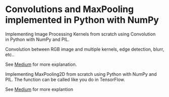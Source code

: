 # Convolutions and MaxPooling implemented in Python with NumPy
Implementing Image Processing Kernels from scratch using Convolution in Python with NumPy and PIL.

Convolution between RGB image and multiple kernels, edge detection, blurr, etc..

See <a href='https://medium.com/@sabribarac/implementing-image-processing-kernels-from-scratch-using-convolution-in-python-4e966e9aafaf'>Medium</a> for more explanation.

Implementing MaxPooling2D from scratch using Python with NumPy and PIL.
The function can be called like you do in TensorFlow.

See <a href='https://medium.com/@sabribarac/computer-vision-how-to-implement-max-pooling2d-from-tensorflow-pytorch-from-scratch-in-python-2696e1cc2b52'>Medium</a> for more explantion
